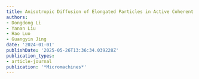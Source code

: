```yaml
---
title: Anisotropic Diffusion of Elongated Particles in Active Coherent Flows
authors:
- Dongdong Li
- Yanan Liu
- Hao Luo
- Guangyin Jing
date: '2024-01-01'
publishDate: '2025-05-26T13:36:34.039228Z'
publication_types:
- article-journal
publication: '*Micromachines*'
---
```

